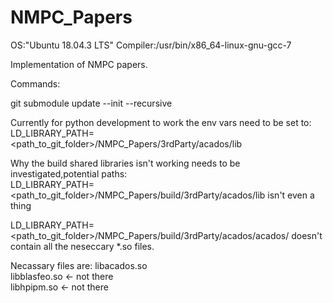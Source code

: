 # NMPC_Papers


OS:"Ubuntu 18.04.3 LTS"
Compiler:/usr/bin/x86_64-linux-gnu-gcc-7


Implementation of NMPC papers. 


Commands:

git submodule update --init --recursive

Currently for python development to work the env vars need to be set to:
LD_LIBRARY_PATH=<path_to_git_folder>/NMPC_Papers/3rdParty/acados/lib


Why the build shared libraries isn't working needs to be investigated,potential paths:    
LD_LIBRARY_PATH=<path_to_git_folder>/NMPC_Papers/build/3rdParty/acados/lib isn't even a thing
 
LD_LIBRARY_PATH=<path_to_git_folder>/NMPC_Papers/build/3rdParty/acados/acados/ doesn't contain all the neseccary *.so files.

Necassary files are:
libacados.so  
libblasfeo.so <- not there  
libhpipm.so <- not there  
